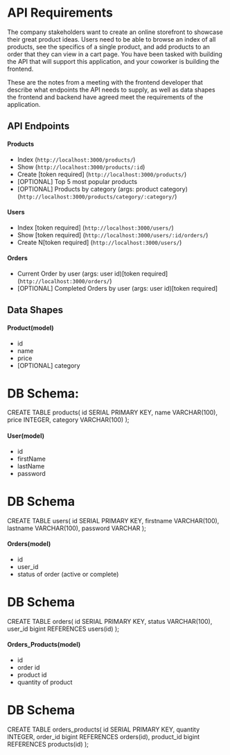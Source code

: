 # API Requirements
The company stakeholders want to create an online storefront to showcase their great product ideas. Users need to be able to browse an index of all products, see the specifics of a single product, and add products to an order that they can view in a cart page. You have been tasked with building the API that will support this application, and your coworker is building the frontend.

These are the notes from a meeting with the frontend developer that describe what endpoints the API needs to supply, as well as data shapes the frontend and backend have agreed meet the requirements of the application. 

## API Endpoints
#### Products
- Index (`http://localhost:3000/products/`)
- Show (`http://localhost:3000/products/:id`)
- Create [token required] (`http://localhost:3000/products/`)
- [OPTIONAL] Top 5 most popular products 
- [OPTIONAL] Products by category (args: product category) (`http://localhost:3000/products/category/:category/`)

#### Users
- Index [token required] (`http://localhost:3000/users/`)
- Show [token required] (`http://localhost:3000/users/:id/orders/`)
- Create N[token required] (`http://localhost:3000/users/`)

#### Orders
- Current Order by user (args: user id)[token required] (`http://localhost:3000/orders/`)
- [OPTIONAL] Completed Orders by user (args: user id)[token required]

## Data Shapes
#### Product(model)
-  id
- name
- price
- [OPTIONAL] category

# DB Schema:
CREATE TABLE products(
    id SERIAL PRIMARY KEY,
    name VARCHAR(100),
    price INTEGER,
    category VARCHAR(100)
);

#### User(model)
- id
- firstName
- lastName
- password

# DB Schema
CREATE TABLE users(
    id SERIAL PRIMARY KEY,
    firstname VARCHAR(100),
    lastname VARCHAR(100),
    password VARCHAR
);

#### Orders(model)
- id
- user_id
- status of order (active or complete)

# DB Schema
CREATE TABLE orders(
    id SERIAL PRIMARY KEY,
    status VARCHAR(100),
    user_id bigint REFERENCES users(id)
);

#### Orders_Products(model)
- id
- order id
- product id
- quantity of product

# DB Schema
CREATE TABLE orders_products(
    id SERIAL PRIMARY KEY,
    quantity INTEGER,
    order_id bigint REFERENCES orders(id),
    product_id bigint REFERENCES products(id)
);